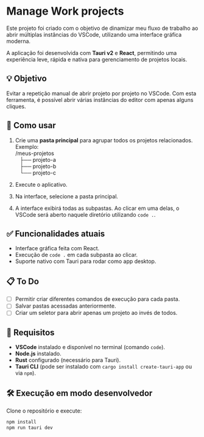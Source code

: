 # Manage Work projects

Este projeto foi criado com o objetivo de dinamizar meu fluxo de trabalho ao abrir múltiplas instâncias do VSCode, utilizando uma interface gráfica moderna.

A aplicação foi desenvolvida com **Tauri v2** e **React**, permitindo uma experiência leve, rápida e nativa para gerenciamento de projetos locais.

## 💡 Objetivo

Evitar a repetição manual de abrir projeto por projeto no VSCode. Com esta ferramenta, é possível abrir várias instâncias do editor com apenas alguns cliques.

## 📂 Como usar

1. Crie uma **pasta principal** para agrupar todos os projetos relacionados.  
   Exemplo:  
    /meus-projetos  
   &nbsp;&nbsp;&nbsp;├── projeto-a  
   &nbsp;&nbsp;&nbsp;├── projeto-b  
   &nbsp;&nbsp;&nbsp;└── projeto-c  

2. Execute o aplicativo.

3. Na interface, selecione a pasta principal.

4. A interface exibirá todas as subpastas. Ao clicar em uma delas, o VSCode será aberto naquele diretório utilizando `code .`.

## ✅ Funcionalidades atuais

- Interface gráfica feita com React.
- Execução de `code .` em cada subpasta ao clicar.
- Suporte nativo com Tauri para rodar como app desktop.

## 📋 To Do

- [ ] Permitir criar diferentes comandos de execução para cada pasta.
- [ ] Salvar pastas acessadas anteriormente.
- [ ] Criar um seletor para abrir apenas um projeto ao invés de todos.

## 🧪 Requisitos

- **VSCode** instalado e disponível no terminal (comando `code`).
- **Node.js** instalado.
- **Rust** configurado (necessário para Tauri).
- **Tauri CLI** (pode ser instalado com `cargo install create-tauri-app` ou via `npm`).

## 🛠️ Execução em modo desenvolvedor

Clone o repositório e execute:

```bash
npm install
npm run tauri dev
